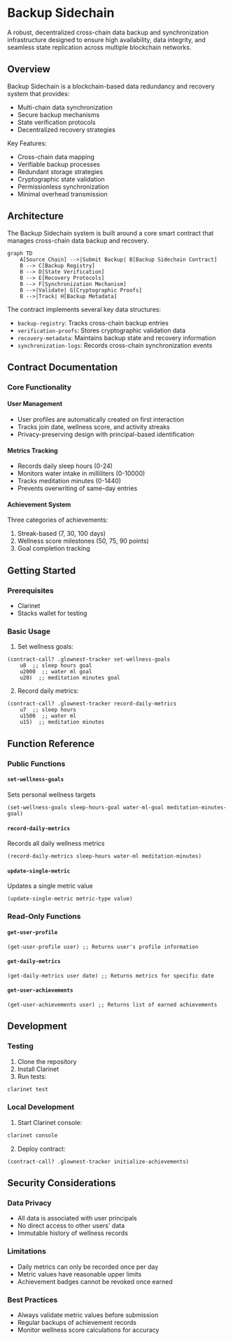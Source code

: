 # Backup Sidechain

A robust, decentralized cross-chain data backup and synchronization infrastructure designed to ensure high availability, data integrity, and seamless state replication across multiple blockchain networks.

## Overview

Backup Sidechain is a blockchain-based data redundancy and recovery system that provides:
- Multi-chain data synchronization
- Secure backup mechanisms
- State verification protocols
- Decentralized recovery strategies

Key Features:
- Cross-chain data mapping
- Verifiable backup processes
- Redundant storage strategies
- Cryptographic state validation
- Permissionless synchronization
- Minimal overhead transmission

## Architecture

The Backup Sidechain system is built around a core smart contract that manages cross-chain data backup and recovery.

```mermaid
graph TD
    A[Source Chain] -->|Submit Backup| B[Backup Sidechain Contract]
    B --> C[Backup Registry]
    B --> D[State Verification]
    B --> E[Recovery Protocols]
    B --> F[Synchronization Mechanism]
    B -->|Validate| G[Cryptographic Proofs]
    B -->|Track| H[Backup Metadata]
```

The contract implements several key data structures:
- `backup-registry`: Tracks cross-chain backup entries
- `verification-proofs`: Stores cryptographic validation data
- `recovery-metadata`: Maintains backup state and recovery information
- `synchronization-logs`: Records cross-chain synchronization events

## Contract Documentation

### Core Functionality

#### User Management
- User profiles are automatically created on first interaction
- Tracks join date, wellness score, and activity streaks
- Privacy-preserving design with principal-based identification

#### Metrics Tracking
- Records daily sleep hours (0-24)
- Monitors water intake in milliliters (0-10000)
- Tracks meditation minutes (0-1440)
- Prevents overwriting of same-day entries

#### Achievement System
Three categories of achievements:
1. Streak-based (7, 30, 100 days)
2. Wellness score milestones (50, 75, 90 points)
3. Goal completion tracking

## Getting Started

### Prerequisites
- Clarinet
- Stacks wallet for testing

### Basic Usage

1. Set wellness goals:
```clarity
(contract-call? .glownest-tracker set-wellness-goals 
    u8  ;; sleep hours goal
    u2000  ;; water ml goal
    u20)  ;; meditation minutes goal
```

2. Record daily metrics:
```clarity
(contract-call? .glownest-tracker record-daily-metrics 
    u7  ;; sleep hours
    u1500  ;; water ml
    u15)  ;; meditation minutes
```

## Function Reference

### Public Functions

#### `set-wellness-goals`
Sets personal wellness targets
```clarity
(set-wellness-goals sleep-hours-goal water-ml-goal meditation-minutes-goal)
```

#### `record-daily-metrics`
Records all daily wellness metrics
```clarity
(record-daily-metrics sleep-hours water-ml meditation-minutes)
```

#### `update-single-metric`
Updates a single metric value
```clarity
(update-single-metric metric-type value)
```

### Read-Only Functions

#### `get-user-profile`
```clarity
(get-user-profile user) ;; Returns user's profile information
```

#### `get-daily-metrics`
```clarity
(get-daily-metrics user date) ;; Returns metrics for specific date
```

#### `get-user-achievements`
```clarity
(get-user-achievements user) ;; Returns list of earned achievements
```

## Development

### Testing
1. Clone the repository
2. Install Clarinet
3. Run tests:
```bash
clarinet test
```

### Local Development
1. Start Clarinet console:
```bash
clarinet console
```
2. Deploy contract:
```clarity
(contract-call? .glownest-tracker initialize-achievements)
```

## Security Considerations

### Data Privacy
- All data is associated with user principals
- No direct access to other users' data
- Immutable history of wellness records

### Limitations
- Daily metrics can only be recorded once per day
- Metric values have reasonable upper limits
- Achievement badges cannot be revoked once earned

### Best Practices
- Always validate metric values before submission
- Regular backups of achievement records
- Monitor wellness score calculations for accuracy
